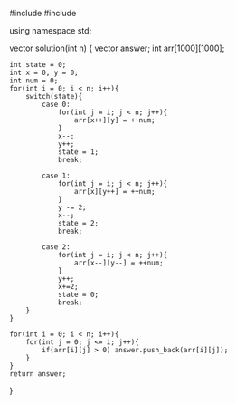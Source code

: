 #include <string>
#include <vector>

using namespace std;

vector<int> solution(int n) {
vector<int> answer;
int arr[1000][1000];

    int state = 0;
    int x = 0, y = 0;
    int num = 0;
    for(int i = 0; i < n; i++){
        switch(state){
            case 0:
                for(int j = i; j < n; j++){
                    arr[x++][y] = ++num;
                }
                x--;
                y++;
                state = 1;
                break;

            case 1:
                for(int j = i; j < n; j++){
                    arr[x][y++] = ++num;
                }
                y -= 2;
                x--;
                state = 2;
                break;

            case 2:
                for(int j = i; j < n; j++){
                    arr[x--][y--] = ++num;
                }
                y++;
                x+=2;
                state = 0;
                break;
        }
    }

    for(int i = 0; i < n; i++){
        for(int j = 0; j <= i; j++){
            if(arr[i][j] > 0) answer.push_back(arr[i][j]);
        }
    }
    return answer;

}
